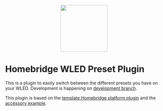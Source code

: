 
<p align="center">

<img src="https://github.com/goodshort/homebridge-wled-preset/blob/master/WIP.png" width="150">

</p>


# Homebridge WLED Preset Plugin

This is a plugin to easily switch between the different presets you have on your WLED. Development is happening on [development branch](https://github.com/goodshort/homebridge-wled-preset/tree/development).

This plugin is based on the [template Homebridge platform plugin](https://github.com/homebridge/homebridge-plugin-template/) and the [accessory example](https://github.com/homebridge/homebridge-examples/tree/master/accessory-example-typescript).

